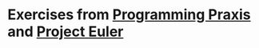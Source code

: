# Exercises from [Programming Praxis](http://programmingpraxis.com) and [Project Euler](http://projecteuler.net/)      
